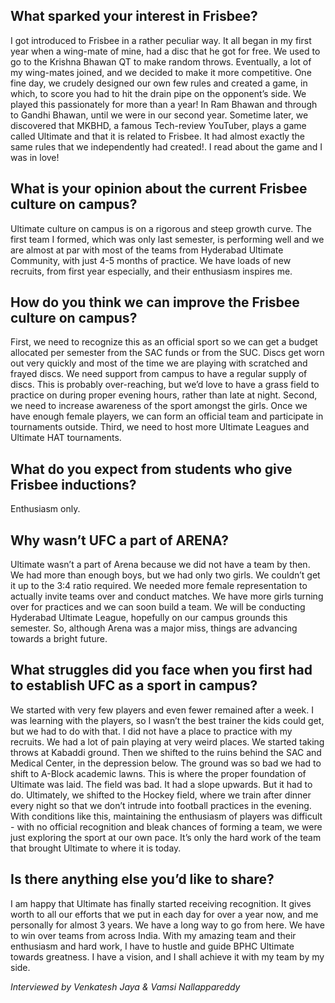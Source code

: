 <!-- TITLE: Striker: Ultimate Frisbee -->
<!-- SUBTITLE: Excerpts from an interview with Aditya Vidhate, the founder of Ultimate Frisbee BPHC. -->

## What sparked your interest in Frisbee?
I got introduced to Frisbee in a rather peculiar way. It all began in my first year when a wing-mate of mine, had a disc that he got for free. We used to go to the Krishna Bhawan QT to make random throws. Eventually, a lot of my wing-mates joined, and we decided to make it more competitive. One fine day, we crudely designed our own few rules and created a game, in which, to score you had to hit the drain pipe on the opponent’s side. We played this passionately for more than a year! In Ram Bhawan and through to Gandhi Bhawan, until we were in our second year. Sometime later, we discovered that MKBHD, a famous Tech-review YouTuber, plays a game called Ultimate and that it is related to Frisbee. It had almost exactly the same rules that we independently had created!. I read about the game and I was in love!

## What is your opinion about the current Frisbee culture on campus?
Ultimate culture on campus is on a rigorous and steep growth curve. The first team I formed, which was only last semester, is performing well and we are almost at par with most of the teams from Hyderabad Ultimate Community, with just 4-5 months of practice. We have loads of new recruits, from first year especially, and their enthusiasm inspires me.

## How do you think we can improve the Frisbee culture on campus?
First, we need to recognize this as an official sport so we can get a budget allocated per semester from the SAC funds or from the SUC. Discs get worn out very quickly and most of the time we are playing with scratched and frayed discs. We need support from campus to have a regular supply of discs. This is probably over-reaching, but we’d love to have a grass field to practice on during proper evening hours, rather than late at night. Second, we need to increase awareness of the sport amongst the girls. Once we have enough female players, we can form an official team and participate in tournaments outside. Third, we need to host more Ultimate Leagues and Ultimate HAT tournaments.

## What do you expect from students who give Frisbee inductions?
Enthusiasm only.

## Why wasn’t UFC a part of ARENA?
Ultimate wasn’t a part of Arena because we did not have a team by then. We had more than enough boys, but we had only two girls. We couldn’t get it up to the 3:4 ratio required. We needed more female representation to actually invite teams over and conduct matches. We have more girls turning over for practices and we can soon build a team. We will be conducting Hyderabad Ultimate League, hopefully on our campus grounds this semester. So, although Arena was a major miss, things are advancing towards a bright future.

## What struggles did you face when you first had to establish UFC as a sport in campus?
We started with very few players and even fewer remained after a week. I was learning with the players, so I wasn’t the best trainer the kids could get, but we had to do with that. I did not have a place to practice with my recruits. We had a lot of pain playing at very weird places. We started taking throws at Kabaddi ground. Then we shifted to the ruins behind the SAC and Medical Center, in the depression below. The ground was so bad we had to shift to A-Block academic lawns. This is where the proper foundation of Ultimate was laid. The field was bad. It had a slope upwards. But it had to do. Ultimately, we shifted to the Hockey field, where we train after dinner every night so that we don’t intrude into football practices in the evening. With conditions like this, maintaining the enthusiasm of players was difficult - with no official recognition and bleak chances of forming a team, we were just exploring the sport at our own pace. It’s only the hard work of the team that brought Ultimate to where it is today.

## Is there anything else you’d like to share?
I am happy that Ultimate has finally started receiving recognition. It gives worth to all our efforts that we put in each day for over a year now, and me personally for almost 3 years. We have a long way to go from here. We have to win over teams from across India. With my amazing team and their enthusiasm and hard work, I have to hustle and guide BPHC Ultimate towards greatness. I have a vision, and I shall achieve it with my team by my side.

*Interviewed by Venkatesh Jaya & Vamsi Nallappareddy*
